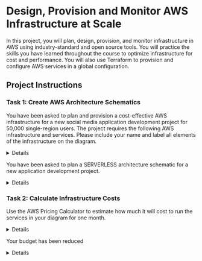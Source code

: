 # Design, Provision and Monitor AWS Infrastructure at Scale

In this project, you will plan, design, provision, and monitor infrastructure in AWS using industry-standard and open source tools. You will practice the skills you have learned throughout the course to optimize infrastructure for cost and performance. You will also use Terraform to provision and configure AWS services in a global configuration.

## Project  Instructions

### Task 1: Create AWS Architecture Schematics

You have been asked to plan and provision a cost-effective AWS infrastructure for a new social media application development project for 50,000 single-region users. The project requires the following AWS infrastructure and services. Please include your name and label all elements of the infrastructure on the diagram.

<details>

[Infrastructure diagram](./Udacity_Diagram_1.pdf)

</details>

You have been asked to plan a SERVERLESS architecture schematic for a new application development project.

<details>

[Infrastructure diagram](./Udacity_Diagram_2.pdf)

</details>

### Task 2: Calculate Infrastructure Costs

Use the AWS Pricing Calculator to estimate how much it will cost to run the services in your diagram for one month.

<details>

[Initial Cost Estimate](./Initial_Cost_Estimate.csv)

</details>

Your budget has been reduced

<details>

[Reduced Cost Estimate](./Reduced_Cost_Estimate.csv)

<details>

Your budget has been increased

<details>

[Increased_Cost Estimate](./Increased_Cost_Estimate.csv)

</details>

### Task 3: Configure Permissions

<details>

![Password Policy](./udacity_password_policy.png)

[CloudTrail Log](./UdacityCloudTrailLog.csv)

</details>

### Task 4: Set up Cost Monitoring

<details>

![CloudWatch Alarm](./CloudWatch_alarm.png)

</details>

### Task 5 : Use Terraform to Provision AWS Infrastructure

#### Exercise 1

1. Download the [starter code](https://github.com/udacity/cand-c2-project).
2. In the main.tf file write the code to provision
   * AWS as the cloud provider
   * Use an existing VPC ID
   * Use an existing public subnet
   * 4 AWS t2.micro EC2 instances named Udacity T2
   * 2 m4.large EC2 instances named Udacity M4
3. Run Terraform.
4. Take a screenshot of the 6 EC2 instances in the AWS console and save it as `Terraform_1_1`.
5. Use Terraform to  delete the 2 m4.large instances
6. Take an updated screenshot of the AWS console showing only the 4 t2.micro instances and save it as `Terraform_1_2`

<details>

![Terraform_1_1](./Terraform_1_1.png)

![Terraform_1_2](./Terraform_1_2.png)

</details>

#### Exercise 2

1. In the  Exercise_2 folder, write the code to deploy an AWS Lambda Function using Terraform. Your code should include:

   * A lambda.py file
   * A main.tf file with AWS as the provider, and IAM role for Lambda, a VPC, and a public subnet
   * An outputs.tf file
   * A variables.tf file with an AWS region

2. Take a screenshot of the EC2 instances page
3. Take a screenshot of the VPC page

<details>

![Terraform_2_1](./Terraform_2_1.png)

![Terraform_2_2](./Terraform_2_2.png)

![Terraform_2_3](./Terraform_2_3.png)

</details>

### Task 6: Destroy the Infrastructure using Terraform

<details>

![Terraform destroyed](./Terraform_destroyed.png)

</details>
